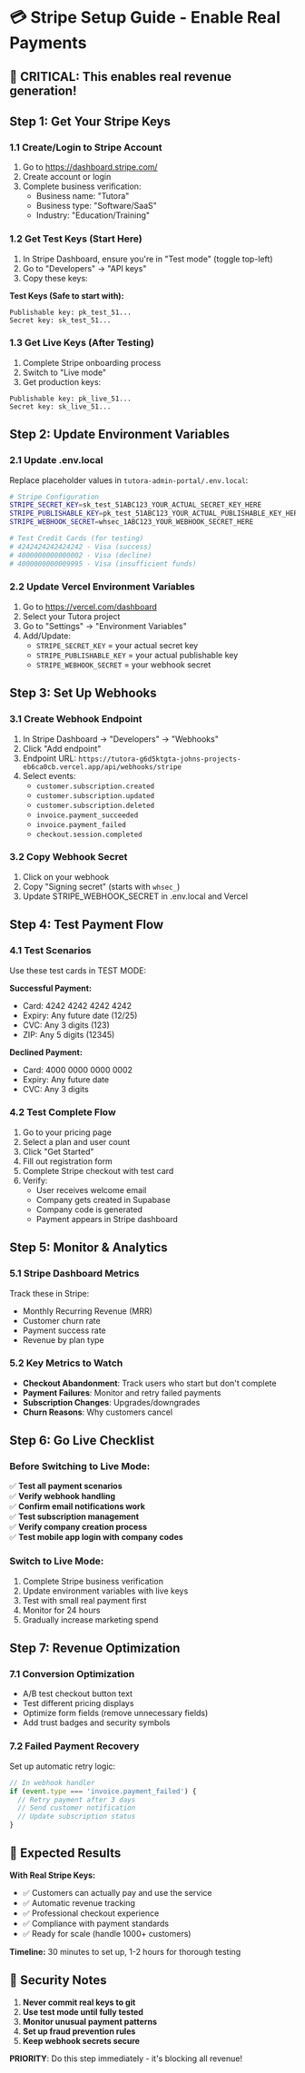 # 💳 Stripe Setup Guide - Enable Real Payments

## 🚨 CRITICAL: This enables real revenue generation!

## Step 1: Get Your Stripe Keys

### 1.1 Create/Login to Stripe Account
1. Go to https://dashboard.stripe.com/
2. Create account or login
3. Complete business verification:
   - Business name: "Tutora"
   - Business type: "Software/SaaS"
   - Industry: "Education/Training"

### 1.2 Get Test Keys (Start Here)
1. In Stripe Dashboard, ensure you're in "Test mode" (toggle top-left)
2. Go to "Developers" → "API keys"
3. Copy these keys:

**Test Keys (Safe to start with):**
```
Publishable key: pk_test_51...
Secret key: sk_test_51...
```

### 1.3 Get Live Keys (After Testing)
1. Complete Stripe onboarding process
2. Switch to "Live mode" 
3. Get production keys:
```
Publishable key: pk_live_51...
Secret key: sk_live_51...
```

## Step 2: Update Environment Variables

### 2.1 Update .env.local
Replace placeholder values in `tutora-admin-portal/.env.local`:

```bash
# Stripe Configuration
STRIPE_SECRET_KEY=sk_test_51ABC123_YOUR_ACTUAL_SECRET_KEY_HERE
STRIPE_PUBLISHABLE_KEY=pk_test_51ABC123_YOUR_ACTUAL_PUBLISHABLE_KEY_HERE
STRIPE_WEBHOOK_SECRET=whsec_1ABC123_YOUR_WEBHOOK_SECRET_HERE

# Test Credit Cards (for testing)
# 4242424242424242 - Visa (success)
# 4000000000000002 - Visa (decline)
# 4000000000009995 - Visa (insufficient funds)
```

### 2.2 Update Vercel Environment Variables
1. Go to https://vercel.com/dashboard
2. Select your Tutora project
3. Go to "Settings" → "Environment Variables"
4. Add/Update:
   - `STRIPE_SECRET_KEY` = your actual secret key
   - `STRIPE_PUBLISHABLE_KEY` = your actual publishable key
   - `STRIPE_WEBHOOK_SECRET` = your webhook secret

## Step 3: Set Up Webhooks

### 3.1 Create Webhook Endpoint
1. In Stripe Dashboard → "Developers" → "Webhooks"
2. Click "Add endpoint"
3. Endpoint URL: `https://tutora-g6d5ktgta-johns-projects-eb6ca0cb.vercel.app/api/webhooks/stripe`
4. Select events:
   - `customer.subscription.created`
   - `customer.subscription.updated` 
   - `customer.subscription.deleted`
   - `invoice.payment_succeeded`
   - `invoice.payment_failed`
   - `checkout.session.completed`

### 3.2 Copy Webhook Secret
1. Click on your webhook
2. Copy "Signing secret" (starts with `whsec_`)
3. Update STRIPE_WEBHOOK_SECRET in .env.local and Vercel

## Step 4: Test Payment Flow

### 4.1 Test Scenarios
Use these test cards in TEST MODE:

**Successful Payment:**
- Card: 4242 4242 4242 4242
- Expiry: Any future date (12/25)
- CVC: Any 3 digits (123)
- ZIP: Any 5 digits (12345)

**Declined Payment:**
- Card: 4000 0000 0000 0002
- Expiry: Any future date
- CVC: Any 3 digits

### 4.2 Test Complete Flow
1. Go to your pricing page
2. Select a plan and user count  
3. Click "Get Started"
4. Fill out registration form
5. Complete Stripe checkout with test card
6. Verify:
   - User receives welcome email
   - Company gets created in Supabase
   - Company code is generated
   - Payment appears in Stripe dashboard

## Step 5: Monitor & Analytics

### 5.1 Stripe Dashboard Metrics
Track these in Stripe:
- Monthly Recurring Revenue (MRR)
- Customer churn rate
- Payment success rate
- Revenue by plan type

### 5.2 Key Metrics to Watch
- **Checkout Abandonment**: Track users who start but don't complete
- **Payment Failures**: Monitor and retry failed payments
- **Subscription Changes**: Upgrades/downgrades
- **Churn Reasons**: Why customers cancel

## Step 6: Go Live Checklist

### Before Switching to Live Mode:

✅ **Test all payment scenarios**  
✅ **Verify webhook handling**  
✅ **Confirm email notifications work**  
✅ **Test subscription management**  
✅ **Verify company creation process**  
✅ **Test mobile app login with company codes**

### Switch to Live Mode:
1. Complete Stripe business verification
2. Update environment variables with live keys
3. Test with small real payment first
4. Monitor for 24 hours
5. Gradually increase marketing spend

## Step 7: Revenue Optimization

### 7.1 Conversion Optimization
- A/B test checkout button text
- Test different pricing displays
- Optimize form fields (remove unnecessary fields)
- Add trust badges and security symbols

### 7.2 Failed Payment Recovery
Set up automatic retry logic:
```javascript
// In webhook handler
if (event.type === 'invoice.payment_failed') {
  // Retry payment after 3 days
  // Send customer notification
  // Update subscription status
}
```

## 🎯 Expected Results

**With Real Stripe Keys:**
- ✅ Customers can actually pay and use the service
- ✅ Automatic revenue tracking
- ✅ Professional checkout experience  
- ✅ Compliance with payment standards
- ✅ Ready for scale (handle 1000+ customers)

**Timeline:** 30 minutes to set up, 1-2 hours for thorough testing

## 🚨 Security Notes

1. **Never commit real keys to git**
2. **Use test mode until fully tested**
3. **Monitor unusual payment patterns**
4. **Set up fraud prevention rules**
5. **Keep webhook secrets secure**

**PRIORITY**: Do this step immediately - it's blocking all revenue! 